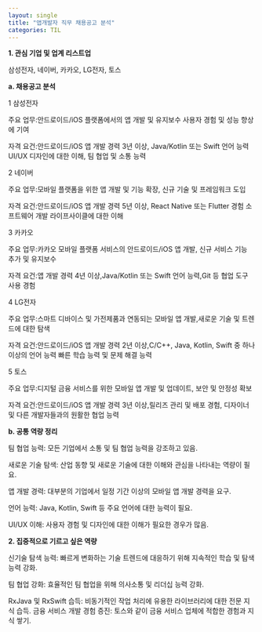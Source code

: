 ```yaml
---
layout: single
title: "앱개발자 직무 채용공고 분석"
categories: TIL
---
```


**1. 관심 기업 및 업계 리스트업**

삼성전자, 네이버, 카카오, LG전자, 토스

**a. 채용공고 분석**

1 삼성전자

주요 업무:안드로이드/iOS 플랫폼에서의 앱 개발 및 유지보수
사용자 경험 및 성능 향상에 기여

자격 요건:안드로이드/iOS 앱 개발 경력 3년 이상, Java/Kotlin 또는 Swift 언어 능력
UI/UX 디자인에 대한 이해, 팀 협업 및 소통 능력

2 네이버

주요 업무:모바일 플랫폼을 위한 앱 개발 및 기능 확장, 신규 기술 및 프레임워크 도입

자격 요건:안드로이드/iOS 앱 개발 경력 5년 이상, React Native 또는 Flutter 경험
소프트웨어 개발 라이프사이클에 대한 이해

3 카카오

주요 업무:카카오 모바일 플랫폼 서비스의 안드로이드/iOS 앱 개발, 신규 서비스 기능 추가 및 유지보수

자격 요건:앱 개발 경력 4년 이상,Java/Kotlin 또는 Swift 언어 능력,Git 등 협업 도구 사용 경험

4 LG전자

주요 업무:스마트 디바이스 및 가전제품과 연동되는 모바일 앱 개발,새로운 기술 및 트렌드에 대한 탐색

자격 요건:안드로이드/iOS 앱 개발 경력 2년 이상,C/C++, Java, Kotlin, Swift 중 하나 이상의 언어 능력
빠른 학습 능력 및 문제 해결 능력

5 토스

주요 업무:디지털 금융 서비스를 위한 모바일 앱 개발 및 업데이트, 보안 및 안정성 확보

자격 요건:안드로이드/iOS 앱 개발 경력 3년 이상,릴리즈 관리 및 배포 경험, 디자이너 및 다른 개발자들과의 원활한 협업 능력

**b. 공통 역량 정리**

팀 협업 능력: 모든 기업에서 소통 및 팀 협업 능력을 강조하고 있음.

새로운 기술 탐색: 산업 동향 및 새로운 기술에 대한 이해와 관심을 나타내는 역량이 필요.

앱 개발 경력: 대부분의 기업에서 일정 기간 이상의 모바일 앱 개발 경력을 요구.

언어 능력: Java, Kotlin, Swift 등 주요 언어에 대한 능력이 필요.

UI/UX 이해: 사용자 경험 및 디자인에 대한 이해가 필요한 경우가 많음.

**2. 집중적으로 기르고 싶은 역량**

신기술 탐색 능력: 빠르게 변화하는 기술 트렌드에 대응하기 위해 지속적인 학습 및 탐색 능력 강화.

팀 협업 강화: 효율적인 팀 협업을 위해 의사소통 및 리더십 능력 강화.

RxJava 및 RxSwift 습득: 비동기적인 작업 처리에 유용한 라이브러리에 대한 전문 지식 습득.
금융 서비스 개발 경험 증진: 토스와 같이 금융 서비스 업체에 적합한 경험과 지식 쌓기.